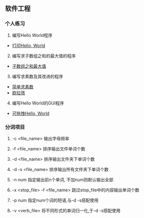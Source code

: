 ## 软件工程 

### 个人练习
1. 编写Hello World程序

+ [打印Hello, World](practice/HelloWorld.java)

2. 编写求子数组之和的最大值的程序

+ [子数组之和最大值](practice/FindMaxInterval.java)

3. 编写求素数及其改进的程序

+ [简单求素数](practice/GetPrime.java)
+ [欧拉筛](practice/GetPrimeImprove.java)

4. 编写Hello World的GUI程序

+ [可拖拽Hello, World](practice/GUIHelloWorld.java)

### 分词项目

1. -c <file_name> 输出字母频率

2. -f <file_name> 排序输出文件单词个数

3. -d <file_name> 排序输出文件夹下单词个数

4. -d -s <file_name> 排序输出所有文件夹下单词个数

4. -n num 指定输出前n个单词, 不加num则默认输出全部

5. -x <stop_file> -f <file_name> 跳过stop_file中的内容输出单词个数

6. -p num 指定num个词的短语,与-d -s搭配使用

7. -v <verb_file> 将不同形式的单词归一化,于-d -s搭配使用
